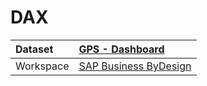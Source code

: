 



# DAX

|Dataset|[GPS - Dashboard](./../GPS---Dashboard.md)|
| :--- | :--- |
|Workspace|[SAP Business ByDesign](../../Workspaces/SAP-Business-ByDesign.md)|
